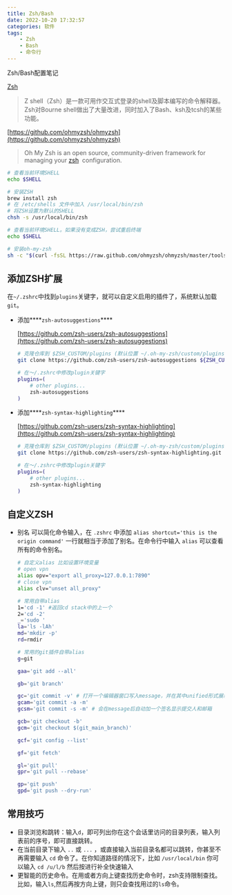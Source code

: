 ```yaml
---
title: Zsh/Bash
date: 2022-10-20 17:32:57
categories: 软件
tags: 
    - Zsh
    - Bash
    - 命令行
---
```


Zsh/Bash配置笔记

<!--more-->

[Zsh](https://www.zsh.org/)

> Z shell（Zsh）是一款可用作交互式登录的shell及脚本编写的命令解释器。Zsh对Bourne shell做出了大量改进，同时加入了Bash、ksh及tcsh的某些功能。

[https://github.com/ohmyzsh/ohmyzsh](https://github.com/ohmyzsh/ohmyzsh)

> Oh My Zsh is an open source, community-driven framework for managing your [zsh](https://www.zsh.org/)
>  configuration.

```bash
# 查看当前环境SHELL
echo $SHELL

# 安装ZSH
brew install zsh
# 在 /etc/shells 文件中加入 /usr/local/bin/zsh
# 将ZSH设置为默认的SHELL
chsh -s /usr/local/bin/zsh

# 查看当前环境SHELL。如果没有变成ZSH，尝试重启终端
echo $SHELL

# 安装oh-my-zsh
sh -c "$(curl -fsSL https://raw.github.com/ohmyzsh/ohmyzsh/master/tools/install.sh)"
```

## 添加ZSH扩展

在`~/.zshrc`中找到`plugins`关键字，就可以自定义启用的插件了，系统默认加载`git`。

- 添加****`zsh-autosuggestions`****

  [https://github.com/zsh-users/zsh-autosuggestions](https://github.com/zsh-users/zsh-autosuggestions)

  ```bash
  # 克隆仓库到 $ZSH_CUSTOM/plugins (默认位置 ~/.oh-my-zsh/custom/plugins)
  git clone https://github.com/zsh-users/zsh-autosuggestions ${ZSH_CUSTOM:-~/.oh-my-zsh/custom}/plugins/zsh-autosuggestions
  
  # 在～/.zshrc中修改plugin关键字
  plugins=( 
      # other plugins...
      zsh-autosuggestions
  )
  ```

- 添加****`zsh-syntax-highlighting`****

  [https://github.com/zsh-users/zsh-syntax-highlighting](https://github.com/zsh-users/zsh-syntax-highlighting)

  ```bash
  # 克隆仓库到 $ZSH_CUSTOM/plugins (默认位置 ~/.oh-my-zsh/custom/plugins)
  git clone https://github.com/zsh-users/zsh-syntax-highlighting.git ${ZSH_CUSTOM:-~/.oh-my-zsh/custom}/plugins/zsh-syntax-highlighting
  
  # 在～/.zshrc中修改plugin关键字
  plugins=( 
      # other plugins...
      zsh-syntax-highlighting
  )
  ```

## 自定义ZSH

- 别名
  可以简化命令输入，在 `.zshrc` 中添加 `alias shortcut='this is the origin command'` 一行就相当于添加了别名。在命令行中输入 `alias` 可以查看所有的命令别名。

    ```bash
  # 自定义alias 比如设置环境变量
  # open vpn
  alias opv="export all_proxy=127.0.0.1:7890"
  # close vpn
  alias clv="unset all_proxy"
  
  # 常用自带alias
  1='cd -1' #返回cd stack中的上一个
  2='cd -2'
  _='sudo '
  la='ls -lAh'
  md='mkdir -p'
  rd=rmdir
  
  # 常用的git插件自带alias
  g=git
  
  gaa='git add --all'
  
  gb='git branch'
  
  gc='git commit -v' # 打开一个编辑器窗口写入message，并在其中unified形式展示修改
  gcam='git commit -a -m'
  gcsm='git commit -s -m' # 会在message后自动加一个签名显示提交人和邮箱
  
  gcb='git checkout -b'
  gcm='git checkout $(git_main_branch)'
  
  gcf='git config --list'
  
  gf='git fetch'
  
  gl='git pull'
  gpr='git pull --rebase'
  
  gp='git push'
  gpd='git push --dry-run'
    ```

## 常用技巧

- 目录浏览和跳转：输入`d`，即可列出你在这个会话里访问的目录列表，输入列表前的序号，即可直接跳转。
- 在当前目录下输入 `..` 或 `...` ，或直接输入当前目录名都可以跳转，你甚至不再需要输入 `cd` 命令了。在你知道路径的情况下，比如 `/usr/local/bin` 你可以输入 `cd /u/l/b` 然后按进行补全快速输入
- 更智能的历史命令。在用或者方向上键查找历史命令时，zsh支持限制查找。比如，输入`ls`,然后再按方向上键，则只会查找用过的`ls`命令。
